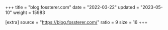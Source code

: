+++
title = "blog.fossterer.com"
date = "2022-03-22"
updated = "2023-05-10"
weight = 15983

[extra]
source = "https://blog.fossterer.com/"
ratio = 9
size = 16
+++
